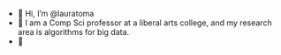 - 👋 Hi, I’m @lauratoma
- 👀  I am a Comp Sci professor at a liberal arts college, and my research area is algorithms for big data.
- 🌱 


<!---
lauratoma/lauratoma is a ✨ special ✨ repository because its `README.md` (this file) appears on your GitHub profile.
You can click the Preview link to take a look at your changes.
--->
